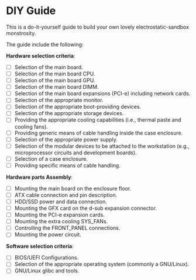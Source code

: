 # DIY Guide

This is a do-it-yourself guide to build your own lovely electrostatic-sandbox monstrosity.

The guide include the following:

**Hardware selection criteria**:
- [ ] Selection of the main board.
- [ ] Selection of the main board CPU.
- [ ] Selection of the main board GPU.
- [ ] Selection of the main board DIMM.
- [ ] Selection of the main board expansions (PCI-e) including network cards.
- [ ] Selection of the appropriate monitor.
- [ ] Selection of the appropriate boot-providing devices.
- [ ] Selection of the appropriate storage devices.
- [ ] Providing the appropriate cooling capabilities (i.e., thermal paste and cooling fans).
- [ ] Providing generic means of cable handling inside the case enclosure.
- [ ] Selection of the appropriate power supply.
- [ ] Selection of the modular devices to be attached to the workstation (e.g., microprocessor circuits and development boards).
- [ ] Selection of a case enclosure.
- [ ] Providing specific means of cable handling.

**Hardware parts Assembly**:
- [ ] Mounting the main board on the enclosure floor.
- [ ] ATX cable connection and pin description.
- [ ] HDD/SSD power and data connection.
- [ ] Mounting the GFX card on the d-sub expansion connector.
- [ ] Mounting the PCI-e expansion cards.
- [ ] Mounting the extra cooling SYS_FANs.
- [ ] Controlling the FRONT_PANEL connections.
- [ ] Mounting the power circuit.

**Software selection criteria**:
- [ ] BIOS/UEFI Configurations.
- [ ] Selection of the appropriate operating system (commonly a GNU/Linux).
- [ ] GNU/Linux glibc and tools.
